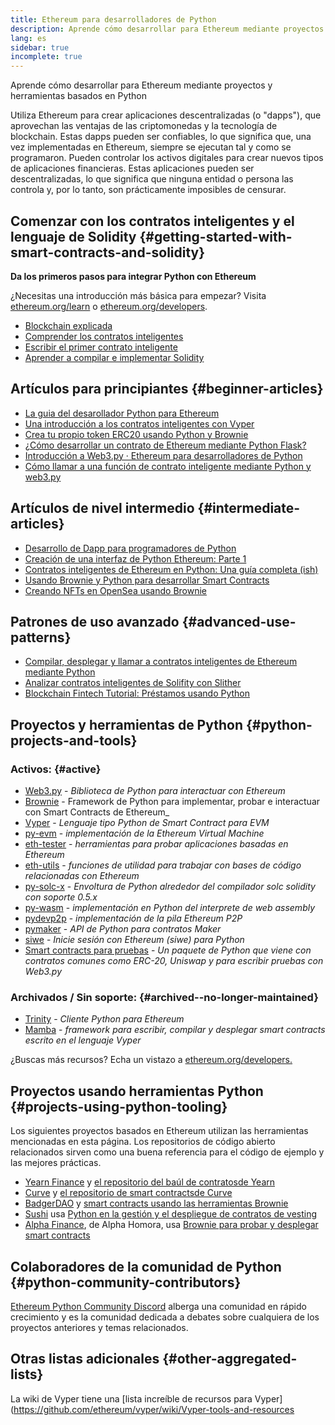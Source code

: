 ```yaml
---
title: Ethereum para desarrolladores de Python
description: Aprende cómo desarrollar para Ethereum mediante proyectos y herramientas basados en Python
lang: es
sidebar: true
incomplete: true
---
```


<div class="featured">Aprende cómo desarrollar para Ethereum mediante proyectos y herramientas basados en Python</div>

Utiliza Ethereum para crear aplicaciones descentralizadas (o "dapps"), que aprovechan las ventajas de las criptomonedas y la tecnología de blockchain. Estas dapps pueden ser confiables, lo que significa que, una vez implementadas en Ethereum, siempre se ejecutan tal y como se programaron. Pueden controlar los activos digitales para crear nuevos tipos de aplicaciones financieras. Estas aplicaciones pueden ser descentralizadas, lo que significa que ninguna entidad o persona las controla y, por lo tanto, son prácticamente imposibles de censurar.

## Comenzar con los contratos inteligentes y el lenguaje de Solidity {#getting-started-with-smart-contracts-and-solidity}

**Da los primeros pasos para integrar Python con Ethereum**

¿Necesitas una introducción más básica para empezar? Visita [ethereum.org/learn](/learn/) o [ethereum.org/developers](/developers/).

- [Blockchain explicada](https://kauri.io/article/d55684513211466da7f8cc03987607d5/blockchain-explained)
- [Comprender los contratos inteligentes](https://kauri.io/article/e4f66c6079e74a4a9b532148d3158188/ethereum-101-part-5-the-smart-contract)
- [Escribir el primer contrato inteligente](https://kauri.io/article/124b7db1d0cf4f47b414f8b13c9d66e2/remix-ide-your-first-smart-contract)
- [Aprender a compilar e implementar Solidity](https://kauri.io/article/973c5f54c4434bb1b0160cff8c695369/understanding-smart-contract-compilation-and-deployment)

## Artículos para principiantes {#beginner-articles}

- [La guia del desarollador Python para Ethereum](https://snakecharmers.ethereum.org/a-developers-guide-to-ethereum-pt-1/)
- [Una introducción a los contratos inteligentes con Vyper](https://kauri.io/#collections/Getting%20Started/an-introduction-to-smart-contracts-with-vyper/)
- [Crea tu propio token ERC20 usando Python y Brownie](https://betterprogramming.pub/python-blockchain-token-deployment-tutorial-create-an-erc20-77a5fd2e1a58)
- [¿Cómo desarrollar un contrato de Ethereum mediante Python Flask?](https://medium.com/coinmonks/how-to-develop-ethereum-contract-using-python-flask-9758fe65976e)
- [Introducción a Web3.py · Ethereum para desarrolladores de Python](https://www.dappuniversity.com/articles/web3-py-intro)
- [Cómo llamar a una función de contrato inteligente mediante Python y web3.py](https://stackoverflow.com/questions/57580702/how-to-call-a-smart-contract-function-using-python-and-web3-py)

## Artículos de nivel intermedio {#intermediate-articles}

- [Desarrollo de Dapp para programadores de Python](https://levelup.gitconnected.com/dapps-development-for-python-developers-f52b32b54f28)
- [Creación de una interfaz de Python Ethereum: Parte 1](https://hackernoon.com/creating-a-python-ethereum-interface-part-1-4d2e47ea0f4d)
- [Contratos inteligentes de Ethereum en Python: Una guía completa (ish)](https://hackernoon.com/ethereum-smart-contracts-in-python-a-comprehensive-ish-guide-771b03990988)
- [Usando Brownie y Python para desarrollar Smart Contracts](https://dev.to/patrickalphac/using-brownie-for-to-deploy-smart-contracts-1kkp)
- [Creando NFTs en OpenSea usando Brownie](https://www.freecodecamp.org/news/how-to-make-an-nft-and-render-on-opensea-marketplace/)

## Patrones de uso avanzado {#advanced-use-patterns}

- [Compilar, desplegar y llamar a contratos inteligentes de Ethereum mediante Python](https://yohanes.gultom.me/2018/11/28/compiling-deploying-and-calling-ethereum-smartcontract-using-python/)
- [Analizar contratos inteligentes de Solifity con Slither](https://kauri.io/#collections/DevOps/analyze-solidity-smart-contracts-with-slither/)
- [Blockchain Fintech Tutorial: Préstamos usando Python](https://blog.chain.link/blockchain-fintech-defi-tutorial-lending-borrowing-python/)

## Proyectos y herramientas de Python {#python-projects-and-tools}

### Activos: {#active}

- [Web3.py](https://github.com/ethereum/web3.py) - _Biblioteca de Python para interactuar con Ethereum_ 
- [Brownie](https://github.com/eth-brownie/brownie) - Framework de Python para implementar, probar e interactuar con Smart Contracts de Ethereum_
- [Vyper](https://github.com/ethereum/vyper/) - _Lenguaje tipo Python de Smart Contract para EVM_
- [py-evm](https://github.com/ethereum/py-evm) - _implementación de la Ethereum Virtual Machine_
- [eth-tester](https://github.com/ethereum/eth-tester) - _herramientas para probar aplicaciones basadas en Ethereum_
- [eth-utils](https://github.com/ethereum/eth-utils/) - _funciones de utilidad para trabajar con bases de código relacionadas con Ethereum_
- [py-solc-x](https://pypi.org/project/py-solc-x/) - _Envoltura de Python alrededor del compilador solc solidity con soporte 0.5.x_
- [py-wasm](https://github.com/ethereum/py-wasm) - _implementación en Python del interprete de web assembly_
- [pydevp2p](https://github.com/ethereum/pydevp2p) - _implementación de la pila Ethereum P2P_
- [pymaker](https://github.com/makerdao/pymaker) - _API de Python para contratos Maker_
- [siwe](https://github.com/spruceid/siwe-py) - _Inicie sesión con Ethereum (siwe) para Python_
- [Smart contracts para pruebas](https://github.com/tradingstrategy-ai/smart-contracts-for-testing) - _Un paquete de Python que viene con contratos comunes como ERC-20, Uniswap y  para escribir pruebas con Web3.py_

### Archivados / Sin soporte: {#archived--no-longer-maintained}

- [Trinity](https://github.com/ethereum/trinity) - _Cliente Python para Ethereum_
- [Mamba](https://mamba.black) - _framework para escribir, compilar y desplegar smart contracts escrito en el lenguaje Vyper_


¿Buscas más recursos? Echa un vistazo a [ethereum.org/developers.](/developers/)

## Proyectos usando herramientas Python {#projects-using-python-tooling}

Los siguientes proyectos basados en Ethereum utilizan las herramientas mencionadas en esta página. Los repositorios de código abierto relacionados sirven como una buena referencia para el código de ejemplo y las mejores prácticas.

- [Yearn Finance](https://yearn.finance/) y [el repositorio del baúl de contratosde Yearn](https://github.com/yearn/yearn-vaults)
- [Curve](https://curve.fi/) y [el repositorio de smart contractsde Curve](https://github.com/curvefi/curve-contract)
- [BadgerDAO](https://badger.com/) y [smart contracts usando las herramientas Brownie](https://github.com/Badger-Finance/badger-system)
- [Sushi](https://sushi.com/) usa [Python en la gestión y el despliegue de contratos de vesting](https://github.com/sushiswap/sushi-vesting-protocols)
- [Alpha Finance](https://alphafinance.io/), de Alpha Homora, usa [Brownie para probar y desplegar smart contracts](https://github.com/AlphaFinanceLab/alpha-staking-contract)

## Colaboradores de la comunidad de Python {#python-community-contributors}

[Ethereum Python Community Discord](https://discord.gg/9zk7snTfWe) alberga una comunidad en rápido crecimiento y es la comunidad dedicada
a debates sobre cualquiera de los proyectos anteriores y temas relacionados. 

## Otras listas adicionales {#other-aggregated-lists}

La wiki de Vyper tiene una [lista increíble de recursos para Vyper](https://github.com/ethereum/vyper/wiki/Vyper-tools-and-resources
